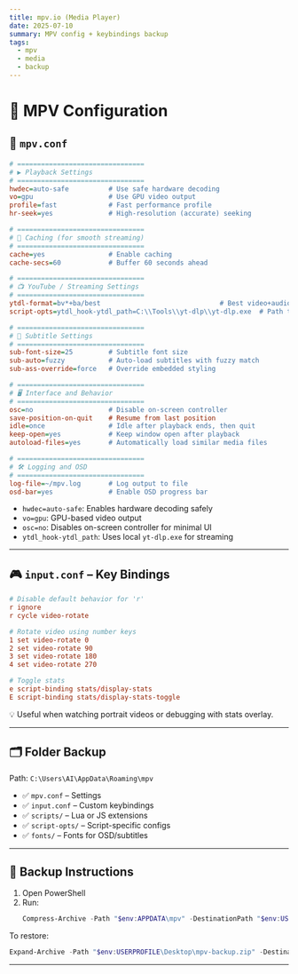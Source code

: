 ```yaml
---
title: mpv.io (Media Player)
date: 2025-07-10
summary: MPV config + keybindings backup
tags:
  - mpv
  - media
  - backup
---
```


# 🎥 MPV Configuration

## 📄 `mpv.conf`

```ini
# ================================
# ▶️ Playback Settings
# ================================
hwdec=auto-safe          # Use safe hardware decoding
vo=gpu                   # Use GPU video output
profile=fast             # Fast performance profile
hr-seek=yes              # High-resolution (accurate) seeking

# ================================
# 🔁 Caching (for smooth streaming)
# ================================
cache=yes                # Enable caching
cache-secs=60            # Buffer 60 seconds ahead

# ================================
# 📺 YouTube / Streaming Settings
# ================================
ytdl-format=bv*+ba/best                              # Best video+audio format
script-opts=ytdl_hook-ytdl_path=C:\\Tools\\yt-dlp\\yt-dlp.exe  # Path to yt-dlp

# ================================
# 📝 Subtitle Settings
# ================================
sub-font-size=25         # Subtitle font size
sub-auto=fuzzy           # Auto-load subtitles with fuzzy match
sub-ass-override=force   # Override embedded styling

# ================================
# 🖥️ Interface and Behavior
# ================================
osc=no                   # Disable on-screen controller
save-position-on-quit    # Resume from last position
idle=once                # Idle after playback ends, then quit
keep-open=yes            # Keep window open after playback
autoload-files=yes       # Automatically load similar media files

# ================================
# 🛠️ Logging and OSD
# ================================
log-file=~/mpv.log       # Log output to file
osd-bar=yes              # Enable OSD progress bar
```

- `hwdec=auto-safe`: Enables hardware decoding safely
- `vo=gpu`: GPU-based video output
- `osc=no`: Disables on-screen controller for minimal UI
- `ytdl_hook-ytdl_path`: Uses local `yt-dlp.exe` for streaming

---

## 🎮 `input.conf` – Key Bindings

```conf
# Disable default behavior for 'r'
r ignore
r cycle video-rotate

# Rotate video using number keys
1 set video-rotate 0
2 set video-rotate 90
3 set video-rotate 180
4 set video-rotate 270

# Toggle stats
e script-binding stats/display-stats
E script-binding stats/display-stats-toggle
```

💡 Useful when watching portrait videos or debugging with stats overlay.

---

## 🗂 Folder Backup

Path: `C:\Users\AI\AppData\Roaming\mpv`

- ✅ `mpv.conf` – Settings
- ✅ `input.conf` – Custom keybindings
- ✅ `scripts/` – Lua or JS extensions
- ✅ `script-opts/` – Script-specific configs
- ✅ `fonts/` – Fonts for OSD/subtitles

---

## 🔄 Backup Instructions

1. Open PowerShell
2. Run:
   ```powershell
   Compress-Archive -Path "$env:APPDATA\mpv" -DestinationPath "$env:USERPROFILE\Desktop\mpv-backup.zip"
   ```

To restore:
```powershell
Expand-Archive -Path "$env:USERPROFILE\Desktop\mpv-backup.zip" -DestinationPath "$env:APPDATA"
```

---

